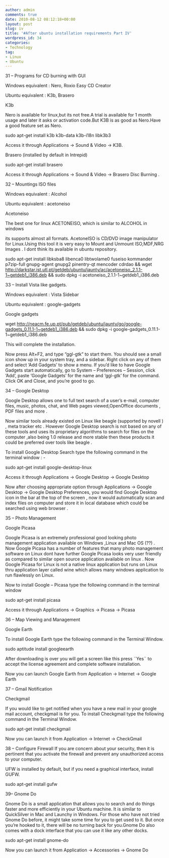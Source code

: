 ```yaml
---
author: admin
comments: true
date: 2010-08-12 08:12:18+00:00
layout: post
slug: iv
title: '#After ubuntu installation requirements Part IV'
wordpress_id: 34
categories:
- Technology
tag:
- Linux
- Ubuntu
---
```


31 – Programs for CD burning with GUI

Windows equivalent : Nero, Roxio Easy CD Creator

Ubuntu equivalent : K3b, Brasero

K3b          <!--more-->

Nero is available for linux,but its not free.A trial is available for  1 month usage and later it asks or activation code.But K3B is as good  as Nero.Have a good feature set as Nero.

sudo apt-get install k3b k3b-data k3b-i18n libk3b3

Access it through Applications → Sound & Video → K3B.

Brasero (installed by default in Intrepid)

sudo apt-get install brasero

Access it through Applications → Sound & Video → Brasero Disc Burning .

32 – Mountings ISO files

Windows equivalent : Alcohol

Ubuntu equivalent : acetoneiso

Acetoneiso

The best one for linux ACETONEISO, which is similar to ALCOHOL in windows

its supports almost all formats. AcetoneISO is CD/DVD image  manipulator for Linux.Using this tool it is very easy to Mount and  Unmount ISO,MDF,NRG Images . I dont think its available in ubuntu  repository.

sudo apt-get install libksba8 libenca0 libtwolame0 fuseiso kommander  p7zip-full gnupg-agent gnupg2 pinentry-qt mencoder cdrdao &&  wget  http://darkstar.ist.utl.pt/getdeb/ubuntu/jaunty/ac/acetoneiso_2.1.1-1~getdeb1_i386.deb  && sudo dpkg -i acetoneiso_2.1.1-1~getdeb1_i386.deb

33 – Install Vista like gadgets.

Windows equivalent : Vista Sidebar

Ubuntu equivalent : google-gadgets

Google gadgets

wget  http://neacm.fe.up.pt/pub/getdeb/ubuntu/jaunty/go/google-gadgets_0.11.1-1~getdeb1_i386.deb  && sudo dpkg -i google-gadgets_0.11.1-1~getdeb1_i386.deb

This will complete the installation.

Now press Alt+F2, and type “ggl-gtk” to start them. You should see a  small icon show up in your system tray, and a sidebar. Right click on  any of them and select ‘Add Gadgets’ to show a menu. If you’d like to  have Google Gadgets start automatically, go to System – Preferences –  Session, click ‘Add’, paste ‘Google Gadgets’ for the name and ‘ggl-gtk’  for the command. Click OK and Close, and you’re good to go.

34 – Google Desktop

Google Desktop allows one to full text search of a user’s e-mail,  computer files, music, photos, chat, and Web pages viewed,OpenOffice  documents , PDF files and more .

Now similar tools already existed on Linux like beagle (supported by  novell ) , meta tracker etc . However Google Desktop search is not based  on any of these tools and uses its proprietary algorithms to search for  files on the computer ,also being 1.0 release and more stable then  these products it could be preferred over tools like beagle .

To install Google Desktop Search type the following command in the terminal window : -

sudo apt-get install google-desktop-linux

Access it through Applications → Google Desktop → Google Desktop

Now after choosing appropriate option through Applications → Google  Desktop → Google Desktop Preferences, you would find Google Desktop icon  in the bar at the top of the screen , now it would automatically scan  and index files on computer and store it in local database which could  be searched using web browser .

35 – Photo Management

Google Picasa

Google Picasa is an extremely professional good looking photo  management application available on Windows ,Linux and Mac OS (??) . Now  Google Picasa has a number of features that many photo management  software on Linux dont have further Google Picasa looks very user  friendly as compared to similar open source application available on  linux . Now Google Picasa for Linux is not a native linux application  but runs on Linux thru application layer called wine which allows many  windows application to run flawlessly on Linux.

Now to install Google – Picasa type the following command in the terminal window

sudo apt-get install picasa

Access it through Applications → Graphics → Picasa → Picasa

36 – Map Viewing and Management

Google Earth

To install Google Earth type the following command in the Terminal Window.

sudo aptitude install googleearth

After downloading is over you will get a screen like this press ¨Yes¨  to accept the license agreement and complete software installation.

Now you can launch Google Earth from Application → Internet → Google Earth

37 – Gmail Notification

Checkgmail

If you would like to get notified when you have a new mail in your  google mail account, checkgmail is for you. To install Checkgmail type  the following command in the Terminal Window.

sudo apt-get install checkgmail

Now you can launch it from Application → Internet → CheckGmail

38 – Configure Firewall
If you are concern about your security, then it is pertinent that you  activate the firewall and prevent any unauthorized access to your  computer.

UFW is installed by default, but if you need a graphical interface, install GUFW.

sudo apt-get install gufw

39– Gnome Do

Gnome Do is a small application that allows you to search and do  things faster and more efficiently in your Ubuntu machine. It is similar  to QuickSilver in Mac and Launchy in Windows. For those who have not  tried Gnome Do before, it might take some time for you to get used to  it. But once you’re hooked to it, there will be no turning back for  you.Gnome Do also comes with a dock interface that you can use it like  any other docks.

sudo apt-get install gnome-do

Now you can launch it from Application → Accessories → Gnome Do
